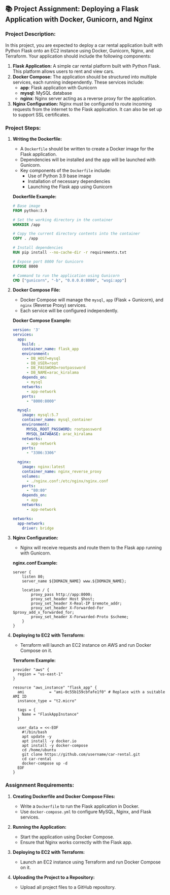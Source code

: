 ## 📚 **Project Assignment: Deploying a Flask Application with Docker, Gunicorn, and Nginx**

### **Project Description:**

In this project, you are expected to deploy a car rental application built with Python Flask onto an EC2 instance using Docker, Gunicorn, Nginx, and Terraform. Your application should include the following components:

1. **Flask Application:** A simple car rental platform built with Python Flask. This platform allows users to rent and view cars.
2. **Docker Compose:** The application should be structured into multiple services, each running independently. These services include:
   - **app**: Flask application with Gunicorn
   - **mysql**: MySQL database
   - **nginx**: Nginx server acting as a reverse proxy for the application.
3. **Nginx Configuration:** Nginx must be configured to route incoming requests from the internet to the Flask application. It can also be set up to support SSL certificates.

### **Project Steps:**

1. **Writing the Dockerfile:**

   - A `Dockerfile` should be written to create a Docker image for the Flask application.
   - Dependencies will be installed and the app will be launched with Gunicorn.
   - Key components of the `Dockerfile` include:
     - Use of Python 3.9 base image
     - Installation of necessary dependencies
     - Launching the Flask app using Gunicorn

   **Dockerfile Example:**

   ```dockerfile
   # Base image
   FROM python:3.9

   # Set the working directory in the container
   WORKDIR /app

   # Copy the current directory contents into the container
   COPY . /app

   # Install dependencies
   RUN pip install --no-cache-dir -r requirements.txt

   # Expose port 8000 for Gunicorn
   EXPOSE 8000

   # Command to run the application using Gunicorn
   CMD ["gunicorn", "-b", "0.0.0.0:8000", "wsgi:app"]
   ```

2. **Docker Compose File:**

   - Docker Compose will manage the `mysql`, `app` (Flask + Gunicorn), and `nginx` (Reverse Proxy) services.
   - Each service will be configured independently.

   **Docker Compose Example:**

   ```yaml
   version: '3'
   services:
     app:
       build: .
       container_name: flask_app
       environment:
         - DB_HOST=mysql
         - DB_USER=root
         - DB_PASSWORD=rootpassword
         - DB_NAME=arac_kiralama
       depends_on:
         - mysql
       networks:
         - app-network
       ports:
         - "8000:8000"

     mysql:
       image: mysql:5.7
       container_name: mysql_container
       environment:
         MYSQL_ROOT_PASSWORD: rootpassword
         MYSQL_DATABASE: arac_kiralama
       networks:
         - app-network
       ports:
         - "3306:3306"

     nginx:
       image: nginx:latest
       container_name: nginx_reverse_proxy
       volumes:
         - ./nginx.conf:/etc/nginx/nginx.conf
       ports:
         - "80:80"
       depends_on:
         - app
       networks:
         - app-network

   networks:
     app-network:
       driver: bridge
   ```

3. **Nginx Configuration:**

   - Nginx will receive requests and route them to the Flask app running with Gunicorn.

   **nginx.conf Example:**

   ```nginx
   server {
       listen 80;
       server_name ${DOMAIN_NAME} www.${DOMAIN_NAME};

       location / {
           proxy_pass http://app:8000;
           proxy_set_header Host $host;
           proxy_set_header X-Real-IP $remote_addr;
           proxy_set_header X-Forwarded-For $proxy_add_x_forwarded_for;
           proxy_set_header X-Forwarded-Proto $scheme;
       }
   }
   ```

4. **Deploying to EC2 with Terraform:**

   - Terraform will launch an EC2 instance on AWS and run Docker Compose on it.

   **Terraform Example:**

   ```hcl
   provider "aws" {
     region = "us-east-1"
   }

   resource "aws_instance" "flask_app" {
     ami           = "ami-0c55b159cbfafe1f0" # Replace with a suitable AMI ID
     instance_type = "t2.micro"

     tags = {
       Name = "FlaskAppInstance"
     }

     user_data = <<-EOF
       #!/bin/bash
       apt update -y
       apt install -y docker.io
       apt install -y docker-compose
       cd /home/ubuntu
       git clone https://github.com/username/car-rental.git
       cd car-rental
       docker-compose up -d
     EOF
   }
   ```

### **Assignment Requirements:**

1. **Creating Dockerfile and Docker Compose Files:**

   - Write a `Dockerfile` to run the Flask application in Docker.
   - Use `docker-compose.yml` to configure MySQL, Nginx, and Flask services.

2. **Running the Application:**

   - Start the application using Docker Compose.
   - Ensure that Nginx works correctly with the Flask app.

3. **Deploying to EC2 with Terraform:**

   - Launch an EC2 instance using Terraform and run Docker Compose on it.

4. **Uploading the Project to a Repository:**

   - Upload all project files to a GitHub repository.

